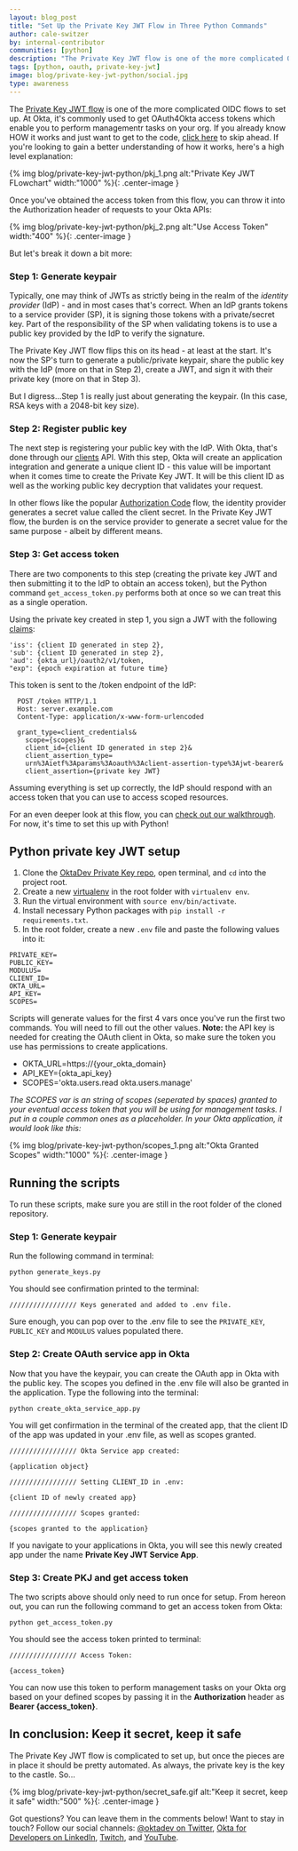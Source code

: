 ```yaml
---
layout: blog_post
title: "Set Up the Private Key JWT Flow in Three Python Commands"
author: cale-switzer
by: internal-contributor
communities: [python]
description: "The Private Key JWT flow is one of the more complicated OAuth flows to set up. Learn how the flow works at a high level and how you can implement it in three commands with Python scripting."
tags: [python, oauth, private-key-jwt]
image: blog/private-key-jwt-python/social.jpg
type: awareness
---
```


The [Private Key JWT flow](https://openid.net/specs/openid-connect-core-1_0.html#ClientAuthentication) is one of the more complicated OIDC flows to set up. At Okta, it's commonly used to get OAuth4Okta access tokens which enable you to perform managementr tasks on your org. If you already know HOW it works and just want to get to the code, [click here](#python-private-key-jwt-setup) to skip ahead. If you're looking to gain a better understanding of how it works, here's a high level explanation:

{% img blog/private-key-jwt-python/pkj_1.png alt:"Private Key JWT FLowchart" width:"1000" %}{: .center-image }

Once you've obtained the access token from this flow, you can throw it into the Authorization header of requests to your Okta APIs:

{% img blog/private-key-jwt-python/pkj_2.png alt:"Use Access Token" width:"400" %}{: .center-image }

But let's break it down a bit more:

### Step 1: Generate keypair

Typically, one may think of JWTs as strictly being in the realm of the *identity provider* (IdP) - and in most cases that's correct. When an IdP grants tokens to a service provider (SP), it is signing those tokens with a private/secret key. Part of the responsibility of the SP when validating tokens is to use a public key provided by the IdP to verify the signature.

The Private Key JWT flow flips this on its head - at least at the start. It's now the SP's turn to generate a public/private keypair, share the public key with the IdP (more on that in Step 2), create a JWT, and sign it with their private key (more on that in Step 3).

But I digress...Step 1 is really just about generating the keypair. (In this case, RSA keys with a 2048-bit key size).

### Step 2: Register public key

The next step is registering your public key with the IdP. With Okta, that's done through our [clients](https://developer.okta.com/docs/reference/api/oauth-clients/#register-new-client) API. With this step, Okta will create an application integration and generate a unique client ID - this value will be important when it comes time to create the Private Key JWT. It will be this client ID as well as the working public key decryption that validates your request.

In other flows like the popular [Authorization Code](https://developer.okta.com/docs/guides/implement-grant-type/authcode/main) flow, the identity provider generates a secret value called the client secret. In the Private Key JWT flow, the burden is on the service provider to generate a secret value for the same purpose - albeit by different means.

### Step 3: Get access token

There are two components to this step (creating the private key JWT and then submitting it to the IdP to obtain an access token), but the Python command `get_access_token.py` performs both at once so we can treat this as a single operation.

Using the private key created in step 1, you sign a JWT with the following [claims](https://developer.okta.com/docs/guides/implement-oauth-for-okta-serviceapp/create-sign-jwt/):

```
'iss': {client ID generated in step 2},
'sub': {client ID generated in step 2},
'aud': {okta_url}/oauth2/v1/token,
"exp": {epoch expiration at future time}
```

This token is sent to the /token endpoint of the IdP:

```
  POST /token HTTP/1.1
  Host: server.example.com
  Content-Type: application/x-www-form-urlencoded

  grant_type=client_credentials&
    scope={scopes}&
    client_id={client ID generated in step 2}&
    client_assertion_type=
    urn%3Aietf%3Aparams%3Aoauth%3Aclient-assertion-type%3Ajwt-bearer&
    client_assertion={private key JWT}
```

Assuming everything is set up correctly, the IdP should respond with an access token that you can use to access scoped resources.

For an even deeper look at this flow, you can [check out our walkthrough](https://developer.okta.com/docs/guides/implement-oauth-for-okta-serviceapp/overview/). For now, it's time to set this up with Python!

## Python private key JWT setup

1. Clone the [OktaDev Private Key repo](https://github.com/Tennyx/private-key-jwt-python), open terminal, and `cd` into the project root.
2. Create a new [virtualenv](https://docs.python.org/3/library/venv.html) in the root folder with `virtualenv env`.
3. Run the virtual environment with `source env/bin/activate`.
4. Install necessary Python packages with `pip install -r requirements.txt`.
5. In the root folder, create a new `.env` file and paste the following values into it:

```
PRIVATE_KEY=
PUBLIC_KEY=
MODULUS=
CLIENT_ID=
OKTA_URL=
API_KEY=
SCOPES=
```

Scripts will generate values for the first 4 vars once you've run the first two commands. You will need to fill out the other values. **Note:** the API key is needed for creating the OAuth client in Okta, so make sure the token you use has permissions to create applications.

- OKTA_URL=https://{your_okta_domain}
- API_KEY={okta_api_key}
- SCOPES='okta.users.read okta.users.manage'

*The SCOPES var is an string of scopes (seperated by spaces) granted to your eventual access token that you will be using for management tasks. I put in a couple common ones as a placeholder. In your Okta application, it would look like this:*

{% img blog/private-key-jwt-python/scopes_1.png alt:"Okta Granted Scopes" width:"1000" %}{: .center-image }

## Running the scripts

To run these scripts, make sure you are still in the root folder of the cloned repository.

### Step 1: Generate keypair

Run the following command in terminal:

```
python generate_keys.py
```

You should see confirmation printed to the terminal:

```
///////////////// Keys generated and added to .env file.
```

Sure enough, you can pop over to the .env file to see the `PRIVATE_KEY`, `PUBLIC_KEY` and `MODULUS` values populated there.

### Step 2: Create OAuth service app in Okta

Now that you have the keypair, you can create the OAuth app in Okta with the public key. The scopes you defined in the .env file will also be granted in the application. Type the following into the terminal:

```
python create_okta_service_app.py
```

You will get confirmation in the terminal of the created app, that the client ID of the app was updated in your .env file, as well as scopes granted.

```
///////////////// Okta Service app created: 

{application object}

///////////////// Setting CLIENT_ID in .env:

{client ID of newly created app}

///////////////// Scopes granted: 

{scopes granted to the application}
```

If you navigate to your applications in Okta, you will see this newly created app under the name **Private Key JWT Service App**.

### Step 3: Create PKJ and get access token

The two scripts above should only need to run once for setup. From hereon out, you can run the following command to get an access token from Okta:

```
python get_access_token.py
```

You should see the access token printed to terminal:

```
///////////////// Access Token:

{access_token}
```

You can now use this token to perform management tasks on your Okta org based on your defined scopes by passing it in the **Authorization** header as **Bearer {access_token}**.

## In conclusion: Keep it secret, keep it safe

The Private Key JWT flow is complicated to set up, but once the pieces are in place it should be pretty automated. As always, the private key is the key to the castle. So...

{% img blog/private-key-jwt-python/secret_safe.gif alt:"Keep it secret, keep it safe" width:"500" %}{: .center-image }

Got questions? You can leave them in the comments below! Want to stay in touch? Follow our social channels: [@oktadev on Twitter](https://twitter.com/oktadev), [Okta for Developers on LinkedIn](https://www.linkedin.com/company/oktadev), [Twitch](https://www.twitch.tv/oktadev), and [YouTube](https://youtube.com/oktadev).
